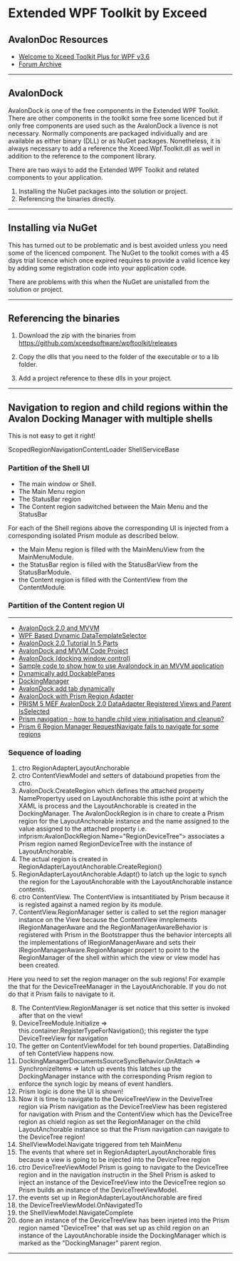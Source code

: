 # Extended WPF Toolkit by Exceed 

## AvalonDoc Resources

- [Welcome to Xceed Toolkit Plus for WPF v3.6](https://xceed.com/wp-content/documentation/xceed-toolkit-plus-for-wpf/webframe.html#Welcome.html)  
- [Forum Archive](https://archive.codeplex.com/?p=avalondock)

***

## AvalonDock

AvalonDock is one of the free components in the Extended WPF Toolkit. 
There are other components in the toolkit some free some licenced but 
if only free components are used such as the AvalonDock a livence is 
not necessary. Normally components are packaged individually and are 
available as either binary (DLL) or as NuGet packages. Nonetheless, 
it is always necessary to add a reference the Xceed.Wpf.Toolkit.dll
as well in addition to the reference to the component library.
 
There are two ways to add the Extended WPF Toolkit and related components
to your application. 

1. Installing the NuGet packages into the solution or project.
2. Referencing the binaries directly.

***

## Installing via NuGet

This has turned out to be problematic and is best avoided unless you need
some of the licenced component. The NuGet to the toolkit comes with a 45
days trial licence which once expired requires to provide a valid licence
key by adding some registration code into your application code. 

There are problems with this when the NuGet are unistalled from the 
solution or project.  

***

## Referencing the binaries

1. Download the zip with the binaries from
https://github.com/xceedsoftware/wpftoolkit/releases

2. Copy the dlls that you need to the folder of the executable or to a lib
folder.

3. Add a project reference to these dlls in your project. 

***

## Navigation to region and child regions within the Avalon Docking Manager with multiple shells

This is not easy to get it right!

ScopedRegionNavigationContentLoader
ShellServiceBase

### Partition of the Shell UI

- The main window or Shell.
- The Main Menu region
- The StatusBar region
- The Content region sadwitched between the Main Menu and the StatusBar

For each of the Shell regions above the corresponding UI is injected from a corresponding isolated Prism module as described below.

- the Main Menu region is filled with the MainMenuView from the MainMenuModule.
- the StatusBar region is filled with the StatusBarView from the StatusBarModule.
- the Content region is filled with the ContentView from the ContentModule.  

### Partition of the Content region UI

***

- [AvalonDock 2.0 and MVVM](http://lostindetails.com/blog/post/AvalonDock-2.0-with-MVVM)
- [WPF Based Dynamic DataTemplateSelector](https://www.codeproject.com/Articles/418250/WPF-Based-Dynamic-DataTemplateSelector)  
- [AvalonDock 2.0 Tutorial In 5 Parts](https://www.codeproject.com/Articles/483507/AvalonDock-Tutorial-Part-Adding-a-Tool-Windo)
- [AvalonDock and MVVM Code Project](https://www.codeproject.com/Articles/239342/AvalonDock-and-MVVM)  
- [AvalonDock (docking window control)](https://github.com/xceedsoftware/wpftoolkit/wiki/AvalonDock)
- [Sample code to show how to use Avalondock in an MVVM application](https://stackoverflow.com/questions/23406451/sample-code-to-show-how-to-use-avalondock-in-an-mvvm-application)
- [Dynamically add DockablePanes](https://stackoverflow.com/questions/36737689/dynamically-add-dockablepanes)
- [DockingManager](https://github.com/xceedsoftware/wpftoolkit/wiki/DockingManager)
- [AvalonDock add tab dynamically](https://stackoverflow.com/questions/9324816/avalondock-add-tab-dynamically)  
- [AvalonDock with Prism Region Adapter](https://stackoverflow.com/questions/10905238/avalondock-with-prism-region-adapter)
- [PRISM 5 MEF AvalonDock 2.0 DataAdapter Registered Views and Parent IsSelected](https://stackoverflow.com/questions/25393850/prism-5-mef-avalondock-2-0-dataadapter-registered-views-and-parent-isselected)
- [Prism navigation - how to handle child view initialisation and cleanup?](https://stackoverflow.com/questions/18618114/prism-navigation-how-to-handle-child-view-initialisation-and-cleanup)
- [Prism 6 Region Manager RequestNavigate fails to navigate for some regions](https://stackoverflow.com/questions/44577082/prism-6-region-manager-requestnavigate-fails-to-navigate-for-some-regions)


### Sequence of loading

1. ctro RegionAdapterLayoutAnchorable
2. ctro ContentViewModel and setters of databound propeties from the ctro.
3. AvalonDock.CreateRegion which defines the attached property NamePropertyy used on LayoutAnchorable this isthe point at which the XAML is process and the LayoutAnchorable is created  in the DockingManager. The AvalonDockRegion is in chare to create a Prism region for the LayoutAnchorable instance and the name assigned to the value assigned to the attached property i.e.
infprism:AvalonDockRegion.Name="RegionDeviceTree"> associates a Prism region named RegionDeviceTree with the instance of LayoutAnchorable. 
4. The actual region is created in RegionAdapterLayoutAnchorable.CreateRegion()
5.  RegionAdapterLayoutAnchorable.Adapt() to latch up the logic to synch the region for the LayoutAnchorable with the LayoutAnchorable instance contents.
6. ctro ContentView. The ContentView is intsantitiated by Prism because it is registed against a named region by its module.
7. ContentView.RegionManager setter is called to set the region manager instance on the View because the ContentView imnplements IRegionManagerAware and the RegionManagerAwareBehavior is registered with Prism in the Bootstrapper thus the behavior intercepts all the implementations of IRegionManagerAware and sets their IRegionManagerAware.RegionManager propert to point to the RegionManager of the shell within which the view or view model has been created.

Here you need to set the region manager on the sub regions!
For example the that for the DeviceTreeManager in the LayoutAnchorable.
If you do not do that it Prism fails to navigate to it.

8. The ContentView.RegionManager is set notice that this setter is invoked after that on the view!
9. DeviceTreeModule.Initialize => this.container.RegisterTypeForNavigation<DeviceTreeView>();
this register the type DeviceTreeView for navigation
10. The getter on ContentViewModel for teh bound properties. DataBinding of teh ContetView happens now.
11. DockingManagerDocumentsSourceSyncBehavior.OnAttach => SynchronizeItems => latch up events
this latches up the DockingManager instance with the corresponding Prism region to enforce the synch 
logic by means of event handlers.
10. Prism logic is done the UI is shown!
11. Now it is time to navigate to the DeviceTreeView in the DeviveTree region via Prism navigation as the DeviceTreeView has been registered for navigation with Prism and the ContentView which has the DeviceTree region as chield region as set the RegionManager on the child LayoutAnchorable instance so that the Prism navigation can navigate to the DeviceTree region!
11. ShellViewModel.Navigate triggered from teh MainMenu
12. The events that where set in RegionAdapterLayoutAnchorable fires because a view is going to be injected into the DeviceTree region
13. ctro DeviceTreeViewModel Prism is going to navigate to the DeviceTree region and in the navigation instructin in the Shell Prism is asked to inject an instance of the DeviceTreeView into the DeviceTree region so Prism builds an instance of the DeviceTreeViewModel.
14. the events set up in RegionAdapterLayoutAnchorable are fired
15. the DeviceTreeViewModel.OnNavigatedTo
16. the ShellViewModel.NavigateComplete
17. done an instance of the DeviceTreeView has been injeted into the Prism region named "DeviceTree" that was set up as child region on an instance of the LayoutAnchorable inside the DockingManager which is marked as the "DockingManager" parent region.  


***


















